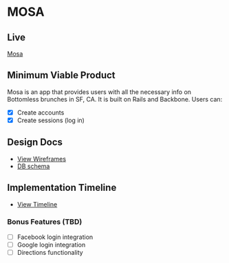 MOSA
====

## Live

[Mosa](http://mosabrunch.com)

## Minimum Viable Product
Mosa is an app that provides users with all the necessary info on Bottomless brunches in SF, CA. It is built on Rails and Backbone. Users can:

- [x] Create accounts
- [x] Create sessions (log in)
<!-- - [ ] Create review
- [ ] Create comments
- [ ] Create likes -->

## Design Docs
* [View Wireframes][views]
* [DB schema][schema]

[views]:./wireframes
[schema]:./db_schema

## Implementation Timeline
* [View Timeline][timeline]

[timeline]:./timeline

### Bonus Features (TBD)
- [ ] Facebook login integration
- [ ] Google login integration
- [ ] Directions functionality

